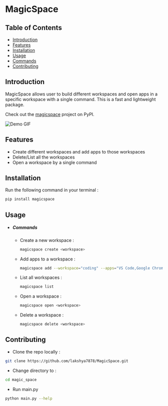 # MagicSpace
## Table of Contents
- [Introduction](#introduction)
- [Features](#features)
- [Installation](#installation)
- [Usage](#usage)
- [Commands](#commands)
- [Contributing](#contributing)

## Introduction

MagicSpace allows user to build different workspaces and open apps in a specific workspace with a single command. This is a fast and lightweight package.

Check out the [magicspace](https://pypi.org/project/magicspace/) project on PyPI.

![Demo GIF](demo.gif)

## Features

- Create different workspaces and add apps to those workspaces
- Delete/List all the workspaces
- Open a workspace by a single command

## Installation

Run the following command in your terminal : 

```bash
pip install magicspace
```

## Usage 

- ##### Commands
    - Create a new workspace : 
        ```bash
        magicspace create <workspace>
        ```
    -   Add apps to a workspace :
        ```bash
        magicspace add --workspace="coding" --apps="VS Code,Google Chrome"
        ```
    - List all workspaces :
        ```bash
        magicspace list
        ```
    - Open a workspace :
        ```bash
        magicspace open <workspace>
        ```
    - Delete a workspace :
        ```bash
        magicspace delete <workspace>
        ```

## Contributing 
- Clone the repo locally :
```bash
git clone https://github.com/lakshya7878/MagicSpace.git
```
- Change directory to : 
```bash
cd magic_space
```
- Run main.py
```bash
python main.py --help
```